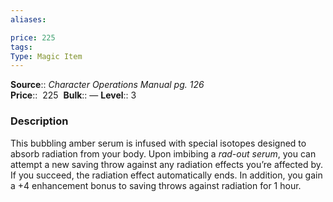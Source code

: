 ```yaml
---
aliases: 

price: 225
tags: 
Type: Magic Item
---
```

**Source**:: _Character Operations Manual pg. 126_  
**Price**::  225 
**Bulk**:: —
**Level**:: 3
### Description

This bubbling amber serum is infused with special isotopes designed to absorb radiation from your body. Upon imbibing a _rad-out serum_, you can attempt a new saving throw against any radiation effects you’re affected by. If you succeed, the radiation effect automatically ends. In addition, you gain a +4 enhancement bonus to saving throws against radiation for 1 hour.
